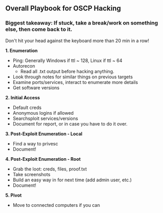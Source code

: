 ## Overall Playbook for OSCP Hacking
### Biggest takeaway: If stuck, take a break/work on something else, then come back to it.
Don't hit your head against the keyboard more than 20 min in a row!

**1. Enumeration**
- Ping: Generally Windows if ttl ~ 128, Linux if ttl ~ 64
- Autorecon
  - Read all .txt output before hacking anything.
- Look through notes for similar things on previous targets
- Examine ports/services, interact to enumerate more details
- Get software versions

**2. Initial Access**
- Default creds
- Anonymous logins if allowed
- Searchsploit services/versions
- Document for report, or in case you have to do it over.

**3. Post-Exploit Enumeration - Local**
- Find a way to privesc
- Document!

**4. Post-Exploit Enumeration - Root**
- Grab the loot: creds, files, proof.txt
- Take screenshots
- Build an easy way in for next time (add admin user, etc.)
- Document!

**5. Pivot**
- Move to connected computers if you can
